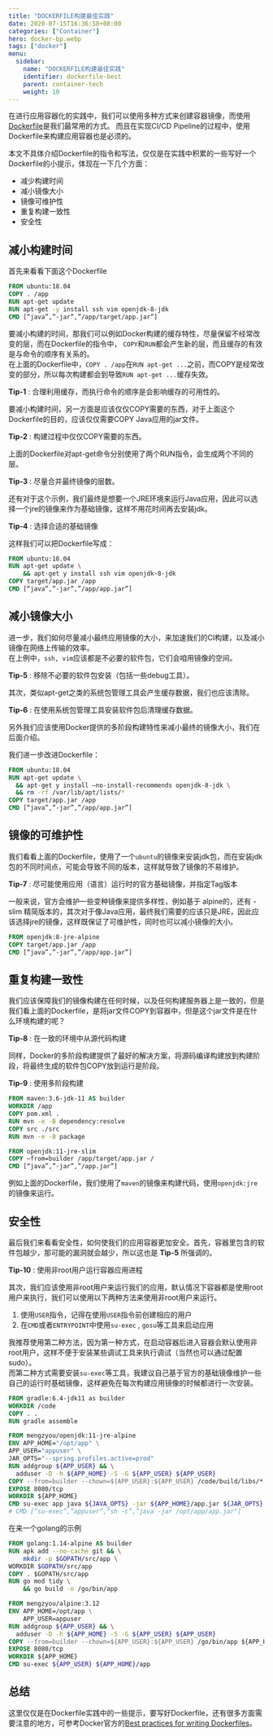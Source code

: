 ```yaml
---
title: "DOCKERFILE构建最佳实践"
date: 2020-07-15T16:36:58+08:00
categories: ["Container"]
hero: docker-bp.webp
tags: ["docker"]
menu:
  sidebar:
    name: "DOCKERFILE构建最佳实践"
    identifier: dockerfile-best 
    parent: container-tech
    weight: 10
---
```


在进行应用容器化的实践中，我们可以使用多种方式来创建容器镜像，而使用[Dockerfile](https://docs.docker.com/engine/reference/builder/)是我们最常用的方式。
而且在实现CI/CD Pipeline的过程中，使用Dockerfile来构建应用容器也是必须的。  

本文不具体介绍Dockerfile的指令和写法，仅仅是在实践中积累的一些写好一个Dockerfile的小提示，体现在一下几个方面：  

- 减少构建时间
- 减小镜像大小
- 镜像可维护性
- 重复构建一致性
- 安全性

<!-- more -->

## 减小构建时间

首先来看看下面这个Dockerfile  

```Dockerfile
FROM ubuntu:18.04
COPY . /app
RUN apt-get update
RUN apt-get -y install ssh vim openjdk-8-jdk
CMD [“java”,”-jar”,”/app/target/app.jar”]
```

要减小构建的时间，那我们可以例如Docker构建的缓存特性，尽量保留不经常改变的层，而在Dockerfile的指令中， `COPY`和`RUN`都会产生新的层，而且缓存的有效是与命令的顺序有关系的。  
在上面的Dockerfile中，`COPY . /app`在`RUN apt-get ...`之前，而COPY是经常改变的部分，所以每次构建都会到导致`RUN apt-get ...`缓存失效。  

**Tip-1** : 合理利用缓存，而执行命令的顺序是会影响缓存的可用性的。  

要减小构建时间，另一方面是应该仅仅COPY需要的东西，对于上面这个Dockerfile的目的，应该仅仅需要COPY Java应用的jar文件。  

**Tip-2** : 构建过程中仅仅COPY需要的东西。  

上面的Dockerfile对apt-get命令分别使用了两个RUN指令，会生成两个不同的层。  

**Tip-3** : 尽量合并最终镜像的层数。  

还有对于这个示例，我们最终是想要一个JRE环境来运行Java应用，因此可以选择一个jre的镜像来作为基础镜像，这样不用花时间再去安装jdk。  

**Tip-4** : 选择合适的基础镜像  

这样我们可以把Dockerfile写成：  

```Dockerfile
FROM ubuntu:18.04
RUN apt-get update \
    && apt-get y install ssh vim openjdk-8-jdk
COPY target/app.jar /app
CMD [“java”,”-jar”,”/app/app.jar”]
```

## 减小镜像大小

进一步，我们如何尽量减小最终应用镜像的大小，来加速我们的CI构建，以及减小镜像在网络上传输的效率。  
在上例中，`ssh, vim`应该都是不必要的软件包，它们会咱用镜像的空间。  

**Tip-5** : 移除不必要的软件包安装（包括一些debug工具）。  

其次，类似apt-get之类的系统包管理工具会产生缓存数据，我们也应该清除。  

**Tip-6** : 在使用系统包管理工具安装软件包后清理缓存数据。  

另外我们应该使用Docker提供的多阶段构建特性来减小最终的镜像大小，我们在后面介绍。  

我们进一步改进Dockerfile：  

```Dockerfile
FROM ubuntu:18.04
RUN apt-get update \
  && apt-get y install –no-install-recommends openjdk-8-jdk \
  && rm -rf /var/lib/apt/lists/*
COPY target/app.jar /app
CMD [“java”,”-jar”,”/app/app.jar”]
```

## 镜像的可维护性

我们看看上面的Dockerfile，使用了一个`ubuntu`的镜像来安装jdk包，而在安装jdk包的不同时间点，可能会导致不同的版本，这样就导致了镜像的不易维护。  

**Tip-7** : 尽可能使用应用（语言）运行时的官方基础镜像，并指定Tag版本  

一般来说，官方会维护一些变种镜像来提供多样性，例如基于 alpine的，还有 -slim 精简版本的，其次对于像Java应用，最终我们需要的应该只是JRE，因此应该选择jre的镜像，这样既保证了可维护性，同时也可以减小镜像的大小。  

```Dockerfile
FROM openjdk:8-jre-alpine
COPY target/app.jar /app
CMD [“java”,”-jar”,”/app/app.jar”]
```

## 重复构建一致性

我们应该保障我们的镜像构建在任何时候，以及任何构建服务器上是一致的，但是我们看上面的Dockerfile，是将jar文件COPY到容器中，但是这个jar文件是在什么环境构建的呢？  

**Tip-8** : 在一致的环境中从源代码构建

同样，Docker的多阶段构建提供了最好的解决方案，将源码编译构建放到构建阶段，将最终生成的软件包COPY放到运行是阶段。  

**Tip-9** : 使用多阶段构建

```Dockerfile
FROM maven:3.6-jdk-11 AS builder
WORKDIR /app
COPY pom.xml .
RUN mvn -e -B dependency:resolve
COPY src ./src
RUN mvn -e -B package

FROM openjdk:11-jre-slim
COPY –from=builder /app/target/app.jar /
CMD [“java”,”-jar”,”/app.jar”]
```

例如上面的Dockerfile，我们使用了`maven`的镜像来构建代码，使用`openjdk:jre`的镜像来运行。  

## 安全性

最后我们来看看安全性，如何使我们的应用容器更加安全。首先，容器里包含的软件包越少，那可能的漏洞就会越少，所以这也是 **Tip-5** 所强调的。

**Tip-10** : 使用非root用户运行容器应用进程

其次，我们应该使用非root用户来运行我们的应用，默认情况下容器都是使用root用户来执行，我们可以使用以下两种方法来使用非root用户来运行。  

1. 使用`USER`指令，记得在使用`USER`指令前创建相应的用户
2. 在`CMD`或者`ENTRYPOINT`中使用`su-exec` , `gosu`等工具来启动应用  

我推荐使用第二种方法，因为第一种方式，在启动容器后进入容器会默认使用非root用户，这样不便于安装某些调试工具来执行调试（当然也可以通过配置sudo）。  
而第二种方式需要安装`su-exec`等工具，我建议自己基于官方的基础镜像维护一些自己的运行时基础镜像，这样避免在每次构建应用镜像的时候都进行一次安装。  

```Dockerfile
FROM gradle:6.4-jdk11 as builder
WORKDIR /code
COPY . .
RUN gradle assemble

FROM mengzyou/openjdk:11-jre-alpine
ENV APP_HOME="/opt/app" \
APP_USER="appuser" \
JAR_OPTS="--spring.profiles.active=prod"
RUN addgroup ${APP_USER} && \
  adduser -D -h ${APP_HOME} -S -G ${APP_USER} ${APP_USER}
COPY --from=builder --chown=${APP_USER}:${APP_USER} /code/build/libs/*.jar ${APP_HOME}/app.jar
EXPOSE 8080/tcp
WORKDIR ${APP_HOME}
CMD su-exec app java ${JAVA_OPTS} -jar ${APP_HOME}/app.jar ${JAR_OPTS}
# CMD [“su-exec”,”appuser”,”sh -c”,”java -jar /opt/app/app.jar"]
```

在来一个golang的示例  

```Dockerfile
FROM golang:1.14-alpine AS builder
RUN apk add --no-cache git && \
    mkdir -p $GOPATH/src/app \
WORKDIR $GOPATH/src/app
COPY . $GOPATH/src/app
RUN go mod tidy \
    && go build -o /go/bin/app

FROM mengzyou/alpine:3.12
ENV APP_HOME=/opt/app \
    APP_USER=appuser
RUN addgroup ${APP_USER} && \
  adduser -D -h ${APP_HOME} -S -G ${APP_USER} ${APP_USER}
COPY --from=builder --chown=${APP_USER}:${APP_USER} /go/bin/app ${APP_HOME}/
EXPOSE 8080/tcp
WORKDIR ${APP_HOME}
CMD su-exec ${APP_USER} ${APP_HOME}/app
```

## 总结

这里仅仅是在Dockerfile实践中的一些提示，要写好Dockerfile，还有很多方面需要注意的地方，可参考Docker官方的[Best practices for writing Dockerfiles](https://docs.docker.com/develop/develop-images/dockerfile_best-practices/)。  
